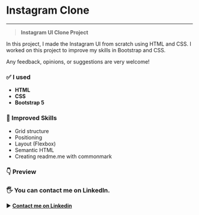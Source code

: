 # Instagram Clone
***
> **Instagram UI Clone Project**
	
In this project, I made the Instagram UI from scratch using HTML and CSS. I worked on this project to improve my skills in Bootstrap and CSS. 

Any feedback, opinions, or suggestions are very welcome!
### ✅ I used
* **HTML**
* **CSS**
* **Bootstrap 5**

### 🎯  Improved Skills
* Grid structure
* Positioning
* Layout (Flexbox)
* Semantic HTML
* Creating readme.me with commonmark

### 👇 Preview 

### 🖐 You can contact me on LinkedIn.
▶ **[Contact me on Linkedin](https://www.linkedin.com/in/mirzasahin/)**

